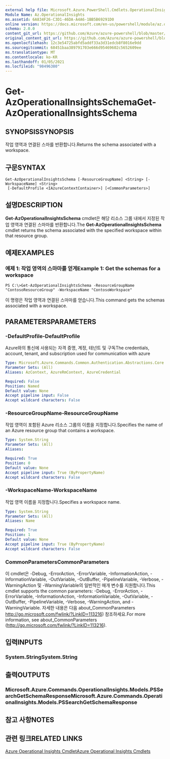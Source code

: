 ```yaml
---
external help file: Microsoft.Azure.PowerShell.Cmdlets.OperationalInsights.dll-Help.xml
Module Name: Az.OperationalInsights
ms.assetid: 6A834F26-C3D1-46DA-A4A6-1BB5B69291D0
online version: https://docs.microsoft.com/en-us/powershell/module/az.operationalinsights/get-azoperationalinsightsschema
schema: 2.0.0
content_git_url: https://github.com/Azure/azure-powershell/blob/master/src/OperationalInsights/OperationalInsights/help/Get-AzOperationalInsightsSchema.md
original_content_git_url: https://github.com/Azure/azure-powershell/blob/master/src/OperationalInsights/OperationalInsights/help/Get-AzOperationalInsightsSchema.md
ms.openlocfilehash: 12c3e54725abfd5addf33a3d31edcb8f8016e9dd
ms.sourcegitcommit: 68451baa389791703e666d95469602c5652609ee
ms.translationtype: MT
ms.contentlocale: ko-KR
ms.lasthandoff: 01/05/2021
ms.locfileid: "98496380"
---
```

# <span data-ttu-id="1b90d-101">Get-AzOperationalInsightsSchema</span><span class="sxs-lookup"><span data-stu-id="1b90d-101">Get-AzOperationalInsightsSchema</span></span>

## <span data-ttu-id="1b90d-102">SYNOPSIS</span><span class="sxs-lookup"><span data-stu-id="1b90d-102">SYNOPSIS</span></span>
<span data-ttu-id="1b90d-103">작업 영역과 연결된 스마를 반환합니다.</span><span class="sxs-lookup"><span data-stu-id="1b90d-103">Returns the schema associated with a workspace.</span></span>

## <span data-ttu-id="1b90d-104">구문</span><span class="sxs-lookup"><span data-stu-id="1b90d-104">SYNTAX</span></span>

```
Get-AzOperationalInsightsSchema [-ResourceGroupName] <String> [-WorkspaceName] <String>
 [-DefaultProfile <IAzureContextContainer>] [<CommonParameters>]
```

## <span data-ttu-id="1b90d-105">설명</span><span class="sxs-lookup"><span data-stu-id="1b90d-105">DESCRIPTION</span></span>
<span data-ttu-id="1b90d-106">**Get-AzOperationalInsightsSchema** cmdlet은 해당 리소스 그룹 내에서 지정된 작업 영역과 연결된 스마마를 반환합니다.</span><span class="sxs-lookup"><span data-stu-id="1b90d-106">The **Get-AzOperationalInsightsSchema** cmdlet returns the schema associated with the specified workspace within that resource group.</span></span>

## <span data-ttu-id="1b90d-107">예제</span><span class="sxs-lookup"><span data-stu-id="1b90d-107">EXAMPLES</span></span>

### <span data-ttu-id="1b90d-108">예제 1: 작업 영역의 스마마를 얻게</span><span class="sxs-lookup"><span data-stu-id="1b90d-108">Example 1: Get the schemas for a workspace</span></span>
```
PS C:\>Get-AzOperationalInsightsSchema -ResourceGroupName "ContosoResourceGroup" -WorkspaceName "ContosoWorkspace"
```

<span data-ttu-id="1b90d-109">이 명령은 작업 영역과 연결된 스마마를 얻습니다.</span><span class="sxs-lookup"><span data-stu-id="1b90d-109">This command gets the schemas associated with a workspace.</span></span>

## <span data-ttu-id="1b90d-110">PARAMETERS</span><span class="sxs-lookup"><span data-stu-id="1b90d-110">PARAMETERS</span></span>

### <span data-ttu-id="1b90d-111">-DefaultProfile</span><span class="sxs-lookup"><span data-stu-id="1b90d-111">-DefaultProfile</span></span>
<span data-ttu-id="1b90d-112">Azure와의 통신에 사용되는 자격 증명, 계정, 테넌트 및 구독</span><span class="sxs-lookup"><span data-stu-id="1b90d-112">The credentials, account, tenant, and subscription used for communication with azure</span></span>

```yaml
Type: Microsoft.Azure.Commands.Common.Authentication.Abstractions.Core.IAzureContextContainer
Parameter Sets: (All)
Aliases: AzContext, AzureRmContext, AzureCredential

Required: False
Position: Named
Default value: None
Accept pipeline input: False
Accept wildcard characters: False
```

### <span data-ttu-id="1b90d-113">-ResourceGroupName</span><span class="sxs-lookup"><span data-stu-id="1b90d-113">-ResourceGroupName</span></span>
<span data-ttu-id="1b90d-114">작업 영역이 포함된 Azure 리소스 그룹의 이름을 지정합니다.</span><span class="sxs-lookup"><span data-stu-id="1b90d-114">Specifies the name of an Azure resource group that contains a workspace.</span></span>

```yaml
Type: System.String
Parameter Sets: (All)
Aliases:

Required: True
Position: 0
Default value: None
Accept pipeline input: True (ByPropertyName)
Accept wildcard characters: False
```

### <span data-ttu-id="1b90d-115">-WorkspaceName</span><span class="sxs-lookup"><span data-stu-id="1b90d-115">-WorkspaceName</span></span>
<span data-ttu-id="1b90d-116">작업 영역 이름을 지정합니다.</span><span class="sxs-lookup"><span data-stu-id="1b90d-116">Specifies a workspace name.</span></span>

```yaml
Type: System.String
Parameter Sets: (All)
Aliases: Name

Required: True
Position: 1
Default value: None
Accept pipeline input: True (ByPropertyName)
Accept wildcard characters: False
```

### <span data-ttu-id="1b90d-117">CommonParameters</span><span class="sxs-lookup"><span data-stu-id="1b90d-117">CommonParameters</span></span>
<span data-ttu-id="1b90d-118">이 cmdlet은 -Debug, -ErrorAction, -ErrorVariable, -InformationAction, -InformationVariable, -OutVariable, -OutBuffer, -PipelineVariable, -Verbose, -WarningAction 및 -WarningVariable의 일반적인 매개 변수를 지원합니다.</span><span class="sxs-lookup"><span data-stu-id="1b90d-118">This cmdlet supports the common parameters: -Debug, -ErrorAction, -ErrorVariable, -InformationAction, -InformationVariable, -OutVariable, -OutBuffer, -PipelineVariable, -Verbose, -WarningAction, and -WarningVariable.</span></span> <span data-ttu-id="1b90d-119">자세한 내용은 다음 about_CommonParameters http://go.microsoft.com/fwlink/?LinkID=113216) 참조하세요.</span><span class="sxs-lookup"><span data-stu-id="1b90d-119">For more information, see about_CommonParameters (http://go.microsoft.com/fwlink/?LinkID=113216).</span></span>

## <span data-ttu-id="1b90d-120">입력</span><span class="sxs-lookup"><span data-stu-id="1b90d-120">INPUTS</span></span>

### <span data-ttu-id="1b90d-121">System.String</span><span class="sxs-lookup"><span data-stu-id="1b90d-121">System.String</span></span>

## <span data-ttu-id="1b90d-122">출력</span><span class="sxs-lookup"><span data-stu-id="1b90d-122">OUTPUTS</span></span>

### <span data-ttu-id="1b90d-123">Microsoft.Azure.Commands.OperationalInsights.Models.PSSearchGetSchemaResponse</span><span class="sxs-lookup"><span data-stu-id="1b90d-123">Microsoft.Azure.Commands.OperationalInsights.Models.PSSearchGetSchemaResponse</span></span>

## <span data-ttu-id="1b90d-124">참고 사항</span><span class="sxs-lookup"><span data-stu-id="1b90d-124">NOTES</span></span>

## <span data-ttu-id="1b90d-125">관련 링크</span><span class="sxs-lookup"><span data-stu-id="1b90d-125">RELATED LINKS</span></span>

[<span data-ttu-id="1b90d-126">Azure Operational Insights Cmdlet</span><span class="sxs-lookup"><span data-stu-id="1b90d-126">Azure Operational Insights Cmdlets</span></span>](./Az.OperationalInsights.md)


